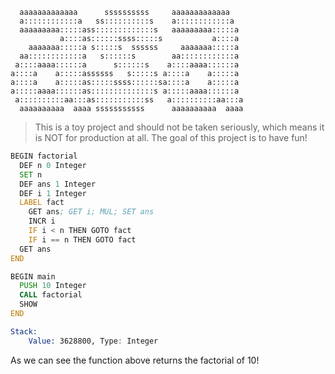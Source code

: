 ```
  aaaaaaaaaaaaa      ssssssssss     aaaaaaaaaaaaa   
  a::::::::::::a   ss::::::::::s    a::::::::::::a  
  aaaaaaaaa:::::ass:::::::::::::s   aaaaaaaaa:::::a 
           a::::as::::::ssss:::::s           a::::a 
    aaaaaaa:::::a s:::::s  ssssss     aaaaaaa:::::a 
  aa::::::::::::a   s::::::s        aa::::::::::::a 
 a::::aaaa::::::a      s::::::s    a::::aaaa::::::a 
a::::a    a:::::assssss   s:::::s a::::a    a:::::a 
a::::a    a:::::as:::::ssss::::::sa::::a    a:::::a 
a:::::aaaa::::::as::::::::::::::s a:::::aaaa::::::a 
 a::::::::::aa:::as:::::::::::ss   a::::::::::aa:::a
  aaaaaaaaaa  aaaa sssssssssss      aaaaaaaaaa  aaaa
```
> This is a toy project and should not be taken seriously, which means it is NOT for production at all. The goal of this project is to have fun!

```asm
BEGIN factorial
  DEF n 0 Integer
  SET n
  DEF ans 1 Integer
  DEF i 1 Integer
  LABEL fact
    GET ans; GET i; MUL; SET ans
    INCR i
    IF i < n THEN GOTO fact
    IF i == n THEN GOTO fact
  GET ans
END

BEGIN main
  PUSH 10 Integer
  CALL factorial
  SHOW
END
```
```asm
Stack:
    Value: 3628800, Type: Integer
```
As we can see the function above returns the factorial of 10!
